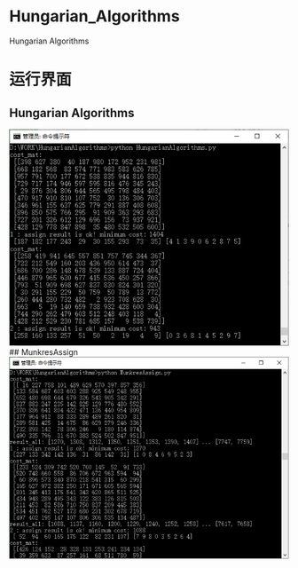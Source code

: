 # Hungarian_Algorithms
Hungarian Algorithms
# 运行界面
## Hungarian Algorithms
<img src="HungarianAlgorithms.jpg">
## MunkresAssign

<img src="MunkresAssign.jpg">
